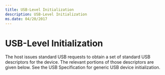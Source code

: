```yaml
---
title: USB-Level Initialization
description: USB-Level Initialization
ms.date: 04/20/2017
---
```


# USB-Level Initialization





The host issues standard USB requests to obtain a set of standard USB descriptors for the device. The relevant portions of those descriptors are given below. See the USB Specification for generic USB device initialization.

 

 





